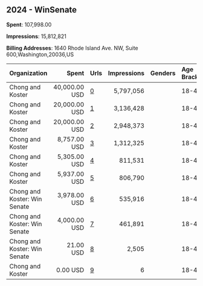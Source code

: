 ## 2024 - WinSenate 
**Spent**: 107,998.00

**Impressions**: 15,812,821

**Billing Addresses**: 1640 Rhode Island Ave. NW, Suite 600,Washington,20036,US

|Organization|Spent|Urls|Impressions|Genders|Age Brackets|Country Codes|
|:---|---:|:---|---:|:---|:---|:---|
|Chong and Koster|40,000.00 USD|[0](https://www.snap.com/political-ads/asset/58ce6bae30288599372947b1db07acb3b7301a15edf5b7685dd8db11b4641ef9?mediaType=mp4)|5,797,056||18-44|united states|
|Chong and Koster|20,000.00 USD|[1](https://www.snap.com/political-ads/asset/94726d5109bcf817893a63b008d3517964a457d2e3ceb73f37abca8b5b00bf54?mediaType=mp4)|3,136,428||18-44|united states|
|Chong and Koster|20,000.00 USD|[2](https://www.snap.com/political-ads/asset/94726d5109bcf817893a63b008d3517964a457d2e3ceb73f37abca8b5b00bf54?mediaType=mp4)|2,948,373||18-44|united states|
|Chong and Koster|8,757.00 USD|[3](https://www.snap.com/political-ads/asset/a8e05365623a17b2c5edc8561dbbc4c51622d1b4f42dc78853d82082567bc5bf?mediaType=mp4)|1,312,325||18-44|united states|
|Chong and Koster|5,305.00 USD|[4](https://www.snap.com/political-ads/asset/fe62b3f17d3fb7cde24edfb16d2e07b296e0da11cbd59a71ab7c9f949bb557cb?mediaType=mp4)|811,531||18-44|united states|
|Chong and Koster|5,937.00 USD|[5](https://www.snap.com/political-ads/asset/94726d5109bcf817893a63b008d3517964a457d2e3ceb73f37abca8b5b00bf54?mediaType=mp4)|806,790||18-44|united states|
|Chong and Koster: Win Senate|3,978.00 USD|[6](https://www.snap.com/political-ads/asset/f4cff9119c7ef8ecb2c73f55451a5dadf7fd0d6dfd07b34a8f3f9b260ca0b339?mediaType=mp4)|535,916||18-44|united states|
|Chong and Koster: Win Senate|4,000.00 USD|[7](https://www.snap.com/political-ads/asset/f4cff9119c7ef8ecb2c73f55451a5dadf7fd0d6dfd07b34a8f3f9b260ca0b339?mediaType=mp4)|461,891||18-44|united states|
|Chong and Koster: Win Senate|21.00 USD|[8](https://www.snap.com/political-ads/asset/f4cff9119c7ef8ecb2c73f55451a5dadf7fd0d6dfd07b34a8f3f9b260ca0b339?mediaType=mp4)|2,505||18-44|united states|
|Chong and Koster|0.00 USD|[9](https://www.snap.com/political-ads/asset/27f250f1a45d7aa805e069272218d8fe162fcb313d6db1148450e69fa6f2924d?mediaType=mp4)|6||18-44|united states|
